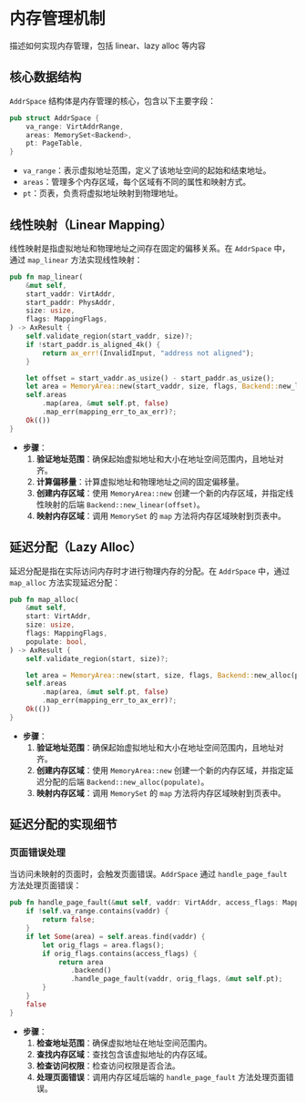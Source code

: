 # 内存管理机制

描述如何实现内存管理，包括 linear、lazy alloc 等内容

## 核心数据结构
`AddrSpace` 结构体是内存管理的核心，包含以下主要字段：
```rust
pub struct AddrSpace {
    va_range: VirtAddrRange,
    areas: MemorySet<Backend>,
    pt: PageTable,
}
```
- `va_range`：表示虚拟地址范围，定义了该地址空间的起始和结束地址。
- `areas`：管理多个内存区域，每个区域有不同的属性和映射方式。
- `pt`：页表，负责将虚拟地址映射到物理地址。

## 线性映射（Linear Mapping）
线性映射是指虚拟地址和物理地址之间存在固定的偏移关系。在 `AddrSpace` 中，通过 `map_linear` 方法实现线性映射：
```rust
pub fn map_linear(
    &mut self,
    start_vaddr: VirtAddr,
    start_paddr: PhysAddr,
    size: usize,
    flags: MappingFlags,
) -> AxResult {
    self.validate_region(start_vaddr, size)?;
    if !start_paddr.is_aligned_4k() {
        return ax_err!(InvalidInput, "address not aligned");
    }

    let offset = start_vaddr.as_usize() - start_paddr.as_usize();
    let area = MemoryArea::new(start_vaddr, size, flags, Backend::new_linear(offset));
    self.areas
        .map(area, &mut self.pt, false)
        .map_err(mapping_err_to_ax_err)?;
    Ok(())
}
```
- **步骤**：
  1. **验证地址范围**：确保起始虚拟地址和大小在地址空间范围内，且地址对齐。
  2. **计算偏移量**：计算虚拟地址和物理地址之间的固定偏移量。
  3. **创建内存区域**：使用 `MemoryArea::new` 创建一个新的内存区域，并指定线性映射的后端 `Backend::new_linear(offset)`。
  4. **映射内存区域**：调用 `MemorySet` 的 `map` 方法将内存区域映射到页表中。

## 延迟分配（Lazy Alloc）
延迟分配是指在实际访问内存时才进行物理内存的分配。在 `AddrSpace` 中，通过 `map_alloc` 方法实现延迟分配：
```rust
pub fn map_alloc(
    &mut self,
    start: VirtAddr,
    size: usize,
    flags: MappingFlags,
    populate: bool,
) -> AxResult {
    self.validate_region(start, size)?;

    let area = MemoryArea::new(start, size, flags, Backend::new_alloc(populate));
    self.areas
        .map(area, &mut self.pt, false)
        .map_err(mapping_err_to_ax_err)?;
    Ok(())
}
```
- **步骤**：
  1. **验证地址范围**：确保起始虚拟地址和大小在地址空间范围内，且地址对齐。
  2. **创建内存区域**：使用 `MemoryArea::new` 创建一个新的内存区域，并指定延迟分配的后端 `Backend::new_alloc(populate)`。
  3. **映射内存区域**：调用 `MemorySet` 的 `map` 方法将内存区域映射到页表中。

## 延迟分配的实现细节
### 页面错误处理
当访问未映射的页面时，会触发页面错误。`AddrSpace` 通过 `handle_page_fault` 方法处理页面错误：
```rust
pub fn handle_page_fault(&mut self, vaddr: VirtAddr, access_flags: MappingFlags) -> bool {
    if !self.va_range.contains(vaddr) {
        return false;
    }
    if let Some(area) = self.areas.find(vaddr) {
        let orig_flags = area.flags();
        if orig_flags.contains(access_flags) {
            return area
               .backend()
               .handle_page_fault(vaddr, orig_flags, &mut self.pt);
        }
    }
    false
}
```
- **步骤**：
  1. **检查地址范围**：确保虚拟地址在地址空间范围内。
  2. **查找内存区域**：查找包含该虚拟地址的内存区域。
  3. **检查访问权限**：检查访问权限是否合法。
  4. **处理页面错误**：调用内存区域后端的 `handle_page_fault` 方法处理页面错误。